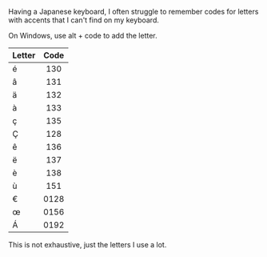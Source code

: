 Having a Japanese keyboard, I often struggle to remember codes for letters with accents that I can't find on my keyboard.

On Windows, use alt + code to add the letter.

| Letter        | Code          |
| ------------- |:-------------:|
| é    | 130  |
| â    | 131  |
| ä    | 132  |
| à    | 133  |
| ç    | 135  |
| Ç    | 128  |
| ê    | 136  |
| ë    | 137  |
| è    | 138  |
| ù    | 151  |
| €    | 0128 |
| œ    | 0156 |
| Á    | 0192 |


This is not exhaustive, just the letters I use a lot. 